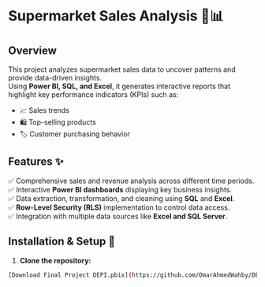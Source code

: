 # Supermarket Sales Analysis 🛒📊  

## Overview  
This project analyzes supermarket sales data to uncover patterns and provide data-driven insights.  
Using **Power BI, SQL, and Excel**, it generates interactive reports that highlight key performance indicators (KPIs) such as:  

- 📈 Sales trends  
- 🛍️ Top-selling products  
- 🏷️ Customer purchasing behavior  

## Features ✨  

✅ Comprehensive sales and revenue analysis across different time periods.  
✅ Interactive **Power BI dashboards** displaying key business insights.  
✅ Data extraction, transformation, and cleaning using **SQL** and **Excel**.  
✅ **Row-Level Security (RLS)** implementation to control data access.  
✅ Integration with multiple data sources like **Excel and SQL Server**.  

## Installation & Setup 🚀  

1. **Clone the repository:**  
```bash
[Download Final Project DEPI.pbix](https://github.com/OmarAhmedWahby/DEPI-Final-Project/raw/main/Final%20Project%20DEPI.pbix)


